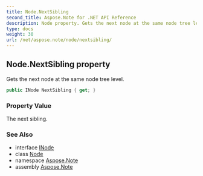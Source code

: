 ```yaml
---
title: Node.NextSibling
second_title: Aspose.Note for .NET API Reference
description: Node property. Gets the next node at the same node tree level
type: docs
weight: 30
url: /net/aspose.note/node/nextsibling/
---
```

## Node.NextSibling property

Gets the next node at the same node tree level.

```csharp
public INode NextSibling { get; }
```

### Property Value

The next sibling.

### See Also

* interface [INode](../../inode/)
* class [Node](../)
* namespace [Aspose.Note](../../node/)
* assembly [Aspose.Note](../../../)



